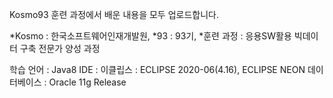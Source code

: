 Kosmo93 
훈련 과정에서 배운 내용을 모두 업로드합니다. 

*Kosmo : 한국소프트웨어인재개발원, 
*93 : 93기,
*훈련 과정 : 응용SW활용 빅데이터 구축 전문가 양성 과정

학습 언어 : Java8
IDE : 이클립스 : ECLIPSE 2020-06(4.16), ECLIPSE NEON
데이터베이스 : Oracle 11g Release

